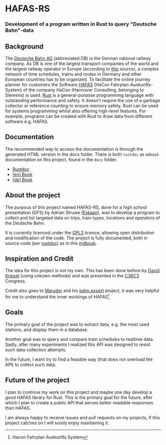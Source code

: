 # HAFAS-RS
### Development of a program written in Rust to query "Deutsche Bahn"-data

## Background
The [Deutsche Bahn AG] (abbreviated DB) is the German national railway company. As DB is
one of the largest transport companies of the world and the largest railway operator in
Europe (according to [this](https://web.archive.org/web/20170927052239/http://www.railway-technology.com/features/featureengines-of-trade-the-ten-biggest-rail-companies-by-revenue-4943955/featureengines-of-trade-the-ten-biggest-rail-companies-by-revenue-4943955-1.html) source), a complex network of time schedules, trains and routes in Germany and other
European countries has to be organized. To facilitate the online journey planner for
customers the Software [HAFAS] (HaCon Fahrplan-Auskunfts-System) of the company HaCon
(Hannover Consulting, belonging to Siemens) is used. 
[Rust] is a general-purpose programming language with outstanding performance and safety.
It doesn’t require the use of a garbage collector or reference counting to ensure memory
safety. Rust can be used for systems programming whilst also offering high-level features.
For example, programs can be created with Rust to draw data from different software e.g.
HAFAS.

## Documentation
The recommended way to access the documentation is through the generated HTML version in the docs folder.
There is both `rustdoc` as `mdbook` documentation on this project, found in the `docs` folder.
- [Rustdoc](https://eskaan.github.io/hafas-rs/rustdoc/database_cli/index.html)
- [[en] Book](https://eskaan.github.io/hafas-rs/book/)
- [[de] Book](https://eskaan.github.io/hafas-rs/book-de/)

## About the project
The purpous of this project named HAFAS-RS, done for a high school presentation (GFS) by Adrian Struwe 
([Eskaan]), was to develop a program to collect and list targeted data on trips, train types, locations and operators of the Deutsche Bahn.

It is currently licenced under the [GPL3] licence, allowing open distribution and modification of the code.
The project is fully documented, both in source code (per [rustdoc]) as in this [mdbook].

[Deutsche Bahn AG]: https://www.bahn.de/
[HAFAS]: https://de.wikipedia.org/wiki/HAFAS
[Rust]: https://www.rust-lang.org/
[Eskaan]: https://github.com/eskaan
[GPL3]: https://www.gnu.org/licenses/gpl-3.0.txt
[rustdoc]: doc.rust-lang.org/rustdoc
[mdbook]: rust-lang.github.io/mdBook


## Inspiration and Credit
The idea for this project is not my own. This has been done before by [David Kriesel] (using unkown methods) and was presented in the [C36C3] Congress. 

Credit also goes to [Marudor] and his [bahn.expert] project, it was very helpful for me to understand the inner workings of HAFAS[^hafas].

[David Kriesel]: https://www.dkriesel.com
[C36C3]: https://events.ccc.de/congress/2019/
[Marudor]: https://github.com/marudor
[bahn.expert]: https://bahn.expert
[^hafas]: Hacon Fahrplan Auskunfts System

## Goals
The primary goal of the project was to extract data, e.g. the most used stations, and display them in a database.

Another goal was to query and compare train schedules to realtime data. 
Sadly, after many experiments I realized this API was designed to resist such data collection attempts. 

In the future, I want try to find a feasible way (that does not overload the API) to collect such data.


## Future of the project
I plan to continue my work on this project and maybe one day develop a good HAFAS library for Rust. This is the primary goal for the future, after which I plan to create a public API that serves better readable responses than HAFAS.

I am always happy to receive issues and pull requests on my projects, if this project catches on I will surely enjoy maintaining it.

[Eskaan]: https://github.com/eskaan
[GPL3]: https://www.gnu.org/licenses/gpl-3.0.txt
[David Kiesel]: https://www.dkriesel.com
[rustdoc]: doc.rust-lang.org/rustdoc
[mdbook]: rust-lang.github.io/mdBook
[C36C3]: https://events.ccc.de/congress/2019/
[Marudor]: https://github.com/marudor
[bahn.expert]: https://bahn.expert
[^hafas]: Hacon Fahrplan Auskunfts System
